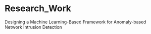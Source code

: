 # Research_Work
Designing a Machine Learning-Based Framework for Anomaly-based Network Intrusion Detection
